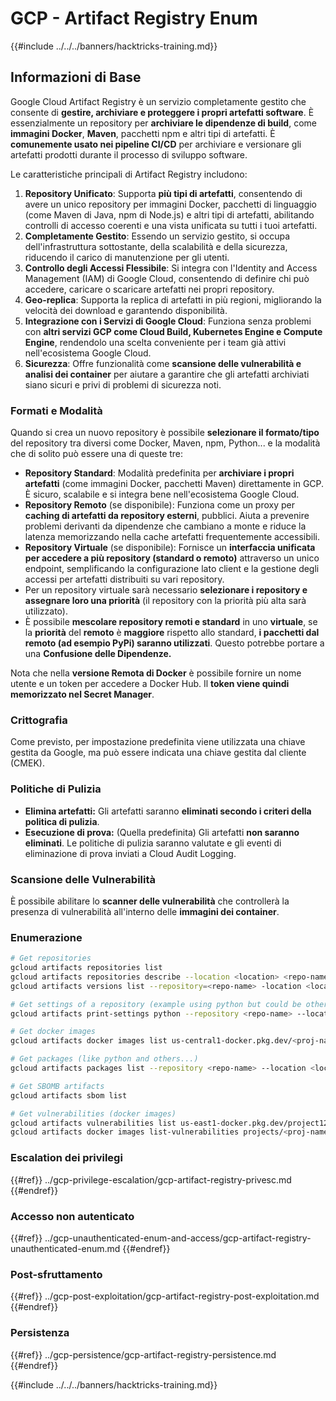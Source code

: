 # GCP - Artifact Registry Enum

{{#include ../../../banners/hacktricks-training.md}}

## Informazioni di Base

Google Cloud Artifact Registry è un servizio completamente gestito che consente di **gestire, archiviare e proteggere i propri artefatti software**. È essenzialmente un repository per **archiviare le dipendenze di build**, come **immagini Docker**, **Maven**, pacchetti npm e altri tipi di artefatti. È **comunemente usato nei pipeline CI/CD** per archiviare e versionare gli artefatti prodotti durante il processo di sviluppo software.

Le caratteristiche principali di Artifact Registry includono:

1. **Repository Unificato**: Supporta **più tipi di artefatti**, consentendo di avere un unico repository per immagini Docker, pacchetti di linguaggio (come Maven di Java, npm di Node.js) e altri tipi di artefatti, abilitando controlli di accesso coerenti e una vista unificata su tutti i tuoi artefatti.
2. **Completamente Gestito**: Essendo un servizio gestito, si occupa dell'infrastruttura sottostante, della scalabilità e della sicurezza, riducendo il carico di manutenzione per gli utenti.
3. **Controllo degli Accessi Flessibile**: Si integra con l'Identity and Access Management (IAM) di Google Cloud, consentendo di definire chi può accedere, caricare o scaricare artefatti nei propri repository.
4. **Geo-replica**: Supporta la replica di artefatti in più regioni, migliorando la velocità dei download e garantendo disponibilità.
5. **Integrazione con i Servizi di Google Cloud**: Funziona senza problemi con **altri servizi GCP come Cloud Build, Kubernetes Engine e Compute Engine**, rendendolo una scelta conveniente per i team già attivi nell'ecosistema Google Cloud.
6. **Sicurezza**: Offre funzionalità come **scansione delle vulnerabilità e analisi dei container** per aiutare a garantire che gli artefatti archiviati siano sicuri e privi di problemi di sicurezza noti.

### Formati e Modalità

Quando si crea un nuovo repository è possibile **selezionare il formato/tipo** del repository tra diversi come Docker, Maven, npm, Python... e la modalità che di solito può essere una di queste tre:

- **Repository Standard**: Modalità predefinita per **archiviare i propri artefatti** (come immagini Docker, pacchetti Maven) direttamente in GCP. È sicuro, scalabile e si integra bene nell'ecosistema Google Cloud.
- **Repository Remoto** (se disponibile): Funziona come un proxy per **caching di artefatti da repository esterni**, pubblici. Aiuta a prevenire problemi derivanti da dipendenze che cambiano a monte e riduce la latenza memorizzando nella cache artefatti frequentemente accessibili.
- **Repository Virtuale** (se disponibile): Fornisce un **interfaccia unificata per accedere a più repository (standard o remoto)** attraverso un unico endpoint, semplificando la configurazione lato client e la gestione degli accessi per artefatti distribuiti su vari repository.
- Per un repository virtuale sarà necessario **selezionare i repository e assegnare loro una priorità** (il repository con la priorità più alta sarà utilizzato).
- È possibile **mescolare repository remoti e standard** in uno **virtuale**, se la **priorità** del **remoto** è **maggiore** rispetto allo standard, **i pacchetti dal remoto (ad esempio PyPi) saranno utilizzati**. Questo potrebbe portare a una **Confusione delle Dipendenze.**

Nota che nella **versione Remota di Docker** è possibile fornire un nome utente e un token per accedere a Docker Hub. Il **token viene quindi memorizzato nel Secret Manager**.

### Crittografia

Come previsto, per impostazione predefinita viene utilizzata una chiave gestita da Google, ma può essere indicata una chiave gestita dal cliente (CMEK).

### Politiche di Pulizia

- **Elimina artefatti:** Gli artefatti saranno **eliminati secondo i criteri della politica di pulizia**.
- **Esecuzione di prova:** (Quella predefinita) Gli artefatti **non saranno eliminati**. Le politiche di pulizia saranno valutate e gli eventi di eliminazione di prova inviati a Cloud Audit Logging.

### Scansione delle Vulnerabilità

È possibile abilitare lo **scanner delle vulnerabilità** che controllerà la presenza di vulnerabilità all'interno delle **immagini dei container**.

### Enumerazione
```bash
# Get repositories
gcloud artifacts repositories list
gcloud artifacts repositories describe --location <location> <repo-name>
gcloud artifacts versions list --repository=<repo-name> -location <location> --package <package-name>

# Get settings of a repository (example using python but could be other)
gcloud artifacts print-settings python --repository <repo-name> --location <location>

# Get docker images
gcloud artifacts docker images list us-central1-docker.pkg.dev/<proj-name>/<repo-name>

# Get packages (like python and others...)
gcloud artifacts packages list --repository <repo-name> --location <location>

# Get SBOMB artifacts
gcloud artifacts sbom list

# Get vulnerabilities (docker images)
gcloud artifacts vulnerabilities list us-east1-docker.pkg.dev/project123/repository123/someimage@sha256:49765698074d6d7baa82f
gcloud artifacts docker images list-vulnerabilities projects/<proj-name>/locations/<location>/scans/<scan-uuid>
```
### Escalation dei privilegi

{{#ref}}
../gcp-privilege-escalation/gcp-artifact-registry-privesc.md
{{#endref}}

### Accesso non autenticato

{{#ref}}
../gcp-unauthenticated-enum-and-access/gcp-artifact-registry-unauthenticated-enum.md
{{#endref}}

### Post-sfruttamento

{{#ref}}
../gcp-post-exploitation/gcp-artifact-registry-post-exploitation.md
{{#endref}}

### Persistenza

{{#ref}}
../gcp-persistence/gcp-artifact-registry-persistence.md
{{#endref}}

{{#include ../../../banners/hacktricks-training.md}}

